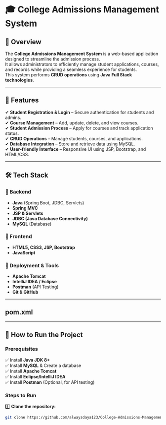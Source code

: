 # 🎓 College Admissions Management System

## 📌 Overview  
The **College Admissions Management System** is a web-based application designed to streamline the admission process.  
It allows administrators to efficiently manage student applications, courses, and records while providing a seamless experience for students.  
This system performs **CRUD operations** using **Java Full Stack technologies**.

---

## 🚀 Features  
✔ **Student Registration & Login** – Secure authentication for students and admins.  
✔ **Course Management** – Add, update, delete, and view courses.  
✔ **Student Admission Process** – Apply for courses and track application status.  
✔ **CRUD Operations** – Manage students, courses, and applications.  
✔ **Database Integration** – Store and retrieve data using MySQL.  
✔ **User-friendly Interface** – Responsive UI using JSP, Bootstrap, and HTML/CSS.  

---

## 🛠️ Tech Stack  

### 🔹 Backend  
- **Java** (Spring Boot, JDBC, Servlets)  
- **Spring MVC**  
- **JSP & Servlets**  
- **JDBC (Java Database Connectivity)**  
- **MySQL** (Database)  

### 🔹 Frontend  
- **HTML5, CSS3, JSP, Bootstrap**  
- **JavaScript**  

### 🔹 Deployment & Tools  
- **Apache Tomcat**  
- **IntelliJ IDEA / Eclipse**  
- **Postman** (API Testing)  
- **Git & GitHub**  

---

## pom.xml

---

## 🎯 How to Run the Project  

### Prerequisites  
✅ Install **Java JDK 8+**  
✅ Install **MySQL** & Create a database  
✅ Install **Apache Tomcat**  
✅ Install **Eclipse/IntelliJ IDEA**  
✅ Install **Postman** (Optional, for API testing)  

### Steps to Run  
1️⃣ **Clone the repository:**  
```sh
git clone https://github.com/alwaysdaya123/College-Admissions-Management-System.git

